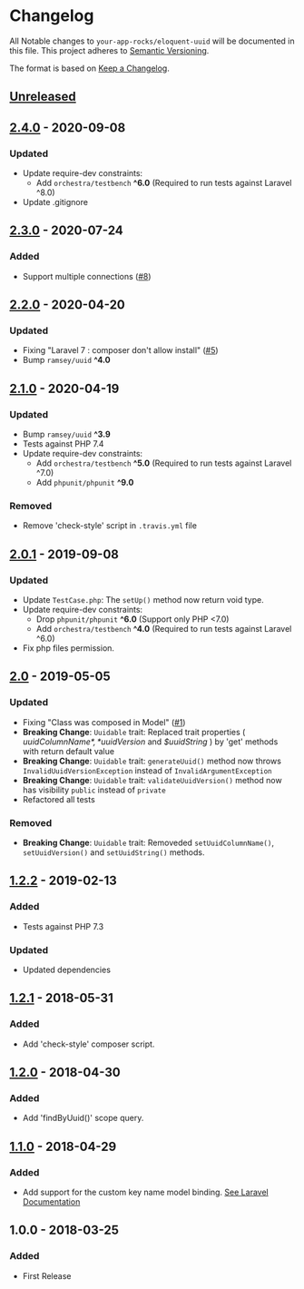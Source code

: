 # Changelog

All Notable changes to `your-app-rocks/eloquent-uuid` will be documented in this file. This project adheres to [Semantic Versioning](http://semver.org/).

The format is based on [Keep a Changelog](http://keepachangelog.com/).

## [Unreleased]

## [2.4.0] - 2020-09-08
### Updated

- Update require-dev constraints:
    - Add `orchestra/testbench` **^6.0** (Required to run tests against Laravel ^8.0)
- Update .gitignore

## [2.3.0] - 2020-07-24
### Added

- Support multiple connections ([#8](https://github.com/YourAppRocks/eloquent-uuid/pull/8))

## [2.2.0] - 2020-04-20
### Updated

- Fixing "Laravel 7 : composer don't allow install" ([#5](https://github.com/YourAppRocks/eloquent-uuid/issues/5))
- Bump `ramsey/uuid` **^4.0**

## [2.1.0] - 2020-04-19
### Updated

- Bump `ramsey/uuid` **^3.9**
- Tests against PHP 7.4
- Update require-dev constraints:
    - Add `orchestra/testbench` **^5.0** (Required to run tests against Laravel ^7.0)
    - Add `phpunit/phpunit` **^9.0**

### Removed

- Remove 'check-style' script in `.travis.yml` file

## [2.0.1] - 2019-09-08
### Updated

- Update `TestCase.php`: The `setUp()` method now return void type.
- Update require-dev constraints:
    - Drop `phpunit/phpunit` **^6.0** (Support only PHP <7.0)
    - Add `orchestra/testbench` **^4.0** (Required to run tests against Laravel ^6.0)
- Fix php files permission.

## [2.0] - 2019-05-05
### Updated

- Fixing "Class was composed in Model" ([#1](https://github.com/YourAppRocks/eloquent-uuid/issues/1))
- **Breaking Change**: `Uuidable` trait: Replaced trait properties ( *$uuidColumnName*, *$uuidVersion* and *$uuidString* ) by 'get' methods with return default value
- **Breaking Change**: `Uuidable` trait: `generateUuid()` method now throws `InvalidUuidVersionException` instead of `InvalidArgumentException`
- **Breaking Change**: `Uuidable` trait: `validateUuidVersion()` method now has visibility `public` instead of `private`
- Refactored all tests

### Removed

- **Breaking Change**: `Uuidable` trait: Removeded `setUuidColumnName()`, `setUuidVersion()` and `setUuidString()` methods.


## [1.2.2] - 2019-02-13
### Added
- Tests against PHP 7.3

### Updated
- Updated dependencies

## [1.2.1] - 2018-05-31
### Added
- Add 'check-style' composer script.

## [1.2.0] - 2018-04-30
### Added
- Add 'findByUuid()' scope query.

## [1.1.0] - 2018-04-29
### Added
- Add support for the custom key name model binding.  [See Laravel Documentation](https://laravel.com/docs/5.7/routing#route-model-binding)

## 1.0.0 - 2018-03-25
### Added
- First Release

[Unreleased]: https://github.com/YourAppRocks/eloquent-uuid/compare/2.4.0...HEAD

[2.4.0]: https://github.com/YourAppRocks/eloquent-uuid/compare/2.4.0...2.3.0
[2.3.0]: https://github.com/YourAppRocks/eloquent-uuid/compare/2.3.0...2.2.0
[2.2.0]: https://github.com/YourAppRocks/eloquent-uuid/compare/2.2.0...2.1.0
[2.1.0]: https://github.com/YourAppRocks/eloquent-uuid/compare/2.1.0...2.0.1
[2.0.1]: https://github.com/YourAppRocks/eloquent-uuid/compare/2.0.1...2.0
[2.0]: https://github.com/YourAppRocks/eloquent-uuid/compare/1.2.2...2.0
[1.2.2]: https://github.com/YourAppRocks/eloquent-uuid/compare/1.2.1...1.2.2
[1.2.1]: https://github.com/YourAppRocks/eloquent-uuid/compare/1.2.0...1.2.1
[1.2.0]: https://github.com/YourAppRocks/eloquent-uuid/compare/1.1.0...1.2.0
[1.1.0]: https://github.com/YourAppRocks/eloquent-uuid/compare/1.0.0...1.1.0

